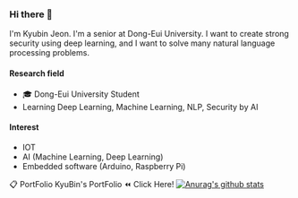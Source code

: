 ### Hi there 👋


I'm Kyubin Jeon. I'm a senior at Dong-Eui University.
I want to create strong security using deep learning, and I want to solve many natural language processing problems.
#### Research field
- 🎓 Dong-Eui University Student
- Learning Deep Learning, Machine Learning, NLP, Security by AI 

#### Interest

- IOT
- AI (Machine Learning, Deep Learning)
- Embedded software (Arduino, Raspberry Pi)


📋 PortFolio
KyuBin's PortFolio   ⏪ Click Here!
[![Anurag's github stats](https://github-readme-stats.vercel.app/api?username=jgj9883)](https://github.com/anuraghazra/github-readme-stats)

<!--<div align=center>
	
  [![Hits](https://hits.seeyoufarm.com/api/count/incr/badge.svg?url=https%3A%2F%2Fgithub.com%2Fzzsza)](https://hits.seeyoufarm.com) 
  
<!-- </div>

<!--
**jgj9883/jgj9883** is a ✨ _special_ ✨ repository because its `README.md` (this file) appears on your GitHub profile.

Here are some ideas to get you started:

- 🔭 I’m currently working on ...
- 🌱 I’m currently learning ...
- 👯 I’m looking to collaborate on ...
- 🤔 I’m looking for help with ...
- 💬 Ask me about ...
- 📫 How to reach me: ...
- 😄 Pronouns: ...
- ⚡ Fun fact: ...
-->
